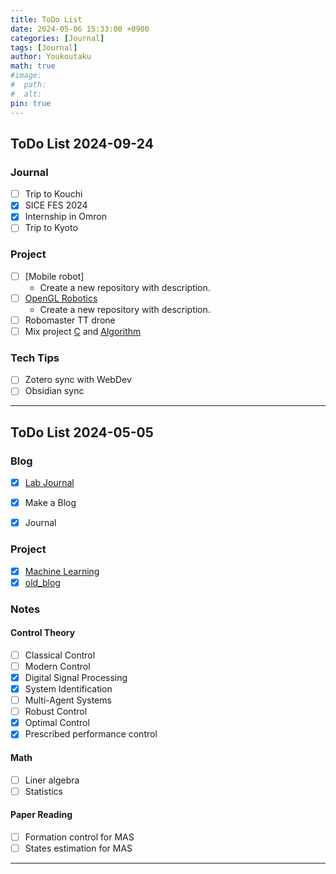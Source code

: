 ```yaml
---
title: ToDo List
date: 2024-05-06 15:33:00 +0900
categories: [Journal]
tags: [Journal]
author: Youkoutaku
math: true
#image:
#  path:
#  alt:
pin: true
---
```


## ToDo List 2024-09-24

### Journal

- [ ] Trip to Kouchi
- [x] SICE FES 2024
- [x] Internship in Omron
- [ ] Trip to Kyoto

### Project
- [ ] [Mobile robot] 
  - Create a new repository with description.
- [ ] [OpenGL Robotics](https://github.com/youkoutaku/my-learning)
  - Create a new repository with description.
- [ ] Robomaster TT drone
- [ ] Mix project [C](https://github.com/youkoutaku/C-prg) and [Algorithm](https://github.com/youkoutaku/C-Algorithm-and-Data)

### Tech Tips
- [ ] Zotero sync with WebDev
- [ ] Obsidian sync

---

## ToDo List 2024-05-05

### Blog

- [x] [Lab Journal](https://youkoutaku.notion.site/Lab-Journal-cde43795142d448ab96cb0233225cf6b?pvs=4)
- [x] Make a Blog
- [x] Journal


### Project

- [x] [Machine Learning](https://github.com/youkoutaku/Machine-Learning)
- [x] [old_blog](https://github.com/youkoutaku/youkoutaku_ole_blog)

### Notes

#### Control Theory

- [ ] Classical Control
- [ ] Modern Control
- [x] Digital Signal Processing
- [x] System Identification
- [ ] Multi-Agent Systems
- [ ] Robust Control
- [x] Optimal Control
- [x] Prescribed performance control

#### Math

- [ ] Liner algebra
- [ ] Statistics

#### Paper Reading

- [ ] Formation control for MAS
- [ ] States estimation for MAS

---